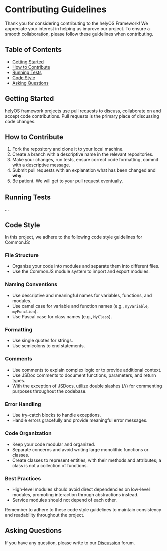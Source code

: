 # Contributing Guidelines

Thank you for considering contributing to the helyOS Framework! We appreciate your interest in helping us improve our project. To ensure a smooth collaboration, please follow these guidelines when contributing.

## Table of Contents
- [Getting Started](#getting-started)
- [How to Contribute](#how-to-contribute)
- [Running Tests](#running-tests)
- [Code Style](#code-style)
- [Asking Questions](#asking-questions)

## Getting Started

helyOS framework projects use pull requests to discuss, collaborate on and accept code contributions.
Pull requests is the primary place of discussing code changes.

## How to Contribute

1. Fork the repository and clone it to your local machine.
2. Create a branch with a descriptive name in the relevant repositories.
3. Make your changes, run tests, ensure correct code formatting, commit with a descriptive message.
4. Submit pull requests with an explanation what has been changed and **why**.
5. Be patient. We will get to your pull request eventually.

## Running Tests

... 


## Code Style
In this project, we adhere to the following code style guidelines for CommonJS:

### File Structure

- Organize your code into modules and separate them into different files.
- Use the CommonJS module system to import and export modules.

### Naming Conventions

- Use descriptive and meaningful names for variables, functions, and modules.
- Use camel case for variable and function names (e.g., `myVariable`, `myFunction`).
- Use Pascal case for class names (e.g., `MyClass`).

### Formatting
- Use single quotes for strings.
- Use semicolons to end statements.

### Comments
- Use comments to explain complex logic or to provide additional context.
- Use JSDoc comments to document functions, parameters, and return types.
- With the exception of JSDocs, utilize double slashes (//) for commenting purposes throughout the codebase.

### Error Handling

- Use try-catch blocks to handle exceptions.
- Handle errors gracefully and provide meaningful error messages.

### Code Organization

- Keep your code modular and organized.
- Separate concerns and avoid writing large monolithic functions or classes.
- Create classes to represent entities, with their methods and attributes; a class is not a collection of functions.

### Best Practices

- High-level modules should avoid direct dependencies on low-level modules, promoting interaction through abstractions instead.
- Service modules should not depend of each other.

Remember to adhere to these code style guidelines to maintain consistency and readability throughout the project.


## Asking Questions

If you have any question, please write to our [Discussion](https://github.com/helyOSFramework/helyos_core/discussions/) forum.
